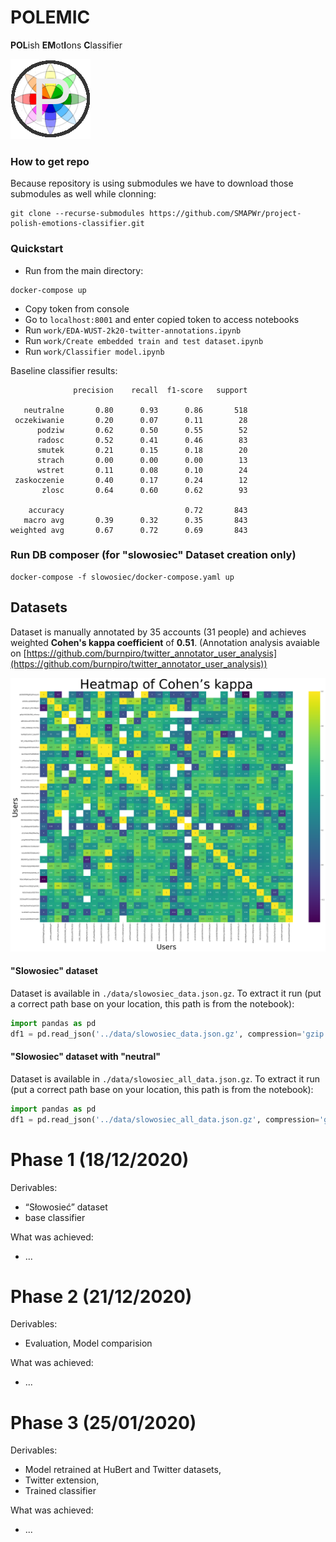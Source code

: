 # POLEMIC 
**POL**ish **EM**ot**I**ons **C**lassifier

![](./images/128x128.png)

### How to get repo

Because repository is using submodules we have to download those submodules as well while clonning:

```shell
git clone --recurse-submodules https://github.com/SMAPWr/project-polish-emotions-classifier.git
```

### Quickstart

- Run from the main directory:
```shell
docker-compose up
```

- Copy token from console
- Go to `localhost:8001` and enter copied token to access notebooks
- Run `work/EDA-WUST-2k20-twitter-annotations.ipynb`
- Run `work/Create embedded train and test dataset.ipynb`
- Run `work/Classifier model.ipynb`

Baseline classifier results:
```
              precision    recall  f1-score   support

   neutralne       0.80      0.93      0.86       518
 oczekiwanie       0.20      0.07      0.11        28
      podziw       0.62      0.50      0.55        52
      radosc       0.52      0.41      0.46        83
      smutek       0.21      0.15      0.18        20
      strach       0.00      0.00      0.00        13
      wstret       0.11      0.08      0.10        24
 zaskoczenie       0.40      0.17      0.24        12
       zlosc       0.64      0.60      0.62        93

    accuracy                           0.72       843
   macro avg       0.39      0.32      0.35       843
weighted avg       0.67      0.72      0.69       843
```

### Run DB composer (for "slowosiec" Dataset creation only)

```shell
docker-compose -f slowosiec/docker-compose.yaml up
```

## Datasets

Dataset is manually annotated by 35 accounts (31 people) and achieves weighted **Cohen's kappa coefficient** of **0.51**. (Annotation analysis avaiable on [https://github.com/burnpiro/twitter_annotator_user_analysis](https://github.com/burnpiro/twitter_annotator_user_analysis))

![](./images/cohen_heatmap.png)

#### "Slowosiec" dataset

Dataset is available in `./data/slowosiec_data.json.gz`. To extract it run (put a correct path base on your location, this path is from the notebook):
```python
import pandas as pd
df1 = pd.read_json('../data/slowosiec_data.json.gz', compression='gzip')
```

#### "Slowosiec" dataset with "neutral"

Dataset is available in `./data/slowosiec_all_data.json.gz`. To extract it run (put a correct path base on your location, this path is from the notebook):

```python
import pandas as pd
df1 = pd.read_json('../data/slowosiec_all_data.json.gz', compression='gzip')
```

# Phase 1 (18/12/2020)

Derivables:
- “Słowosieć” dataset
- base classifier

What was achieved:
- ...


# Phase 2 (21/12/2020)

Derivables:
- Evaluation, Model comparision

What was achieved:
- ...


# Phase 3 (25/01/2020)

Derivables:
- Model retrained at HuBert and Twitter datasets, 
- Twitter extension, 
- Trained classifier

What was achieved:
- ...
